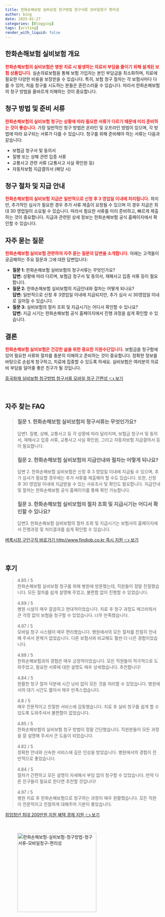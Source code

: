 ```yaml
---
title: 한화손해보험 실비보험 청구방법 청구서류 모바일청구 편리성
author: bing
date: 2025-01-27
categories: [Blogging]
tags: [writing]
render_with_liquid: false
---
```



<h2 id='한화손해보험 실비보험 개요'>한화손해보험 실비보험 개요</h2>

<p><b><span style="color: #ee2323;">한화손해보험의 실비보험은 병원 치료 시 발생하는 의료비 부담을 줄이기 위해 설계된 보험 상품입니다.</span></b> 실손의료보험을 통해 보험 가입자는 본인 부담금을 최소화하며, 치료에 필요한 다양한 비용을 보장받을 수 있습니다. 특히, 보험 청구 절차는 각 보험사마다 다를 수 있어, 처음 청구를 시도하는 분들은 혼란스러울 수 있습니다. 따라서 한화손해보험의 청구 방법을 올바르게 이해하는 것이 중요합니다.</p>

<h2 id='청구 방법 및 준비 서류'>청구 방법 및 준비 서류</h2>

<p><b><span style="color: #ee2323;">한화손해보험의 실비보험 청구는 상황에 따라 필요한 서류가 다르기 때문에 미리 준비하는 것이 좋습니다.</span></b> 가장 일반적인 청구 방법은 온라인 및 오프라인 방법이 있으며, 각 방법에 따라 요구되는 서류가 다를 수 있습니다. 청구를 위해 준비해야 하는 서류는 다음과 같습니다:</p>

<ul>
    <li>보험금 청구서 및 동의서</li>
    <li>질병 또는 상해 관련 입증 서류</li>
    <li>교통사고 관련 서류 (교통사고 사실 확인원 등)</li>
    <li>자동차보험 지급결의서 (해당 시)</li>
</ul>

<h2 id='청구 절차 및 지급 안내'>청구 절차 및 지급 안내</h2>

<p><b><span style="color: #ee2323;">한화손해보험의 실비보험 지급은 일반적으로 신청 후 3 영업일 이내에 처리됩니다.</span></b> 하지만, 추가적인 심사가 필요한 경우 추가 서류 제출이 요청될 수 있으며 이 경우 지급은 최대 30 영업일이 소요될 수 있습니다. 따라서 필요한 서류를 미리 준비하고, 빠르게 제출하는 것이 중요합니다. 지급과 관련된 상세 정보는 한화손해보험 공식 홈페이지에서 확인할 수 있습니다.</p>

<h2 id='자주 묻는 질문'>자주 묻는 질문</h2>

<p><b><span style="color: #ee2323;">한화손해보험 실비보험 관련하여 자주 묻는 질문의 답변을 소개합니다.</span></b> 아래는 고객들이 궁금해하는 주요 질문과 그에 대한 답변입니다:</p>

<ul>
    <li><b>질문 1:</b> 한화손해보험 실비보험의 청구서류는 무엇인가요?<br>
    <b>답변:</b> 상황에 따라 다르며, 보험금 청구서 및 동의서, 재해사고 입증 서류 등이 필요합니다.</li>
    <li><b>질문 2:</b> 한화손해보험 실비보험의 지급안내와 절차는 어떻게 되나요?<br>
    <b>답변:</b> 일반적으로 신청 후 3영업일 이내에 지급되지만, 추가 심사 시 30영업일 이내로 길어질 수 있습니다.</li>
    <li><b>질문 3:</b> 실비보험의 절차 조회 및 지급시기는 어디서 확인할 수 있나요?<br>
    <b>답변:</b> 지급 시기는 한화손해보험 공식 홈페이지에서 진행 과정을 쉽게 확인할 수 있습니다.</li>
</ul>

<h2 id='결론'>결론</h2>

<p><b><span style="color: #ee2323;">한화손해보험 실비보험은 건강한 삶을 위한 중요한 지원수단입니다.</span></b> 보험금을 청구함에 있어 필요한 서류와 절차를 충분히 이해하고 준비하는 것이 중요합니다. 정확한 정보를 바탕으로 손쉽게 청구하고, 치료에 집중할 수 있도록 하세요. 실비보험은 여러분의 의료비 부담을 덜어줄 좋은 친구가 될 것입니다.</p>


<p><a class="click-button" title="흥국화재 실비보험 청구방법 청구서류 모바일 청구 간편성" href="https://blackassets.github.io/posts/%ED%9D%A5%EA%B5%AD%ED%99%94%EC%9E%AC-%EC%8B%A4%EB%B9%84%EB%B3%B4%ED%97%98-%EC%B2%AD%EA%B5%AC%EB%B0%A9%EB%B2%95-%EC%B2%AD%EA%B5%AC%EC%84%9C%EB%A5%98-%EB%AA%A8%EB%B0%94%EC%9D%BC-%EC%B2%AD%EA%B5%AC-%EA%B0%84%ED%8E%B8%EC%84%B1/" rel="dofollow">흥국화재 실비보험 청구방법 청구서류 모바일 청구 간편성 👈 보기</a></p><br>
<h2 id='자주_찾는_FAQ'>자주 찾는 FAQ</h2>
<div itemscope="" itemtype="https://schema.org/FAQPage"> 
<blockquote> 
<div itemscope="" itemprop="mainEntity" itemtype="https://schema.org/Question"> 
<h3 itemprop="name">질문 1. 한화손해보험 실비보험의 청구서류는 무엇인가요?</h3> 
<div itemscope="" itemprop="acceptedAnswer" itemtype="https://schema.org/Answer"> 
<span itemprop="text"> 
<p>답변1. 질병, 상해, 교통사고 등 각 상황에 따라 달라지며, 보험금 청구서 및 동의서, 재해사고 입증 서류, 교통사고 사실 확인원, 그리고 자동차보험 지급결의서 등이 필요합니다.</p> 
</span> 
</div> 
</div> 
<div itemscope="" itemprop="mainEntity" itemtype="https://schema.org/Question"> 
<h3 itemprop="name">질문 2. 한화손해보험 실비보험의 지급안내와 절차는 어떻게 되나요?</h3> 
<div itemscope="" itemprop="acceptedAnswer" itemtype="https://schema.org/Answer"> 
<span itemprop="text"> 
<p>답변 2. 한화손해보험 실비보험은 신청 후 3 영업일 이내에 지급될 수 있으며, 추가 심사가 필요할 경우에는 추가 서류를 제출해야 할 수도 있습니다. 또한, 신청 후 30 영업일 이내에 지급받을 수 있는 사유조사 및 확인도 필요합니다. 지급안내 및 절차는 한화손해보험 공식 홈페이지를 통해 확인 가능합니다.</p> 
</span> 
</div> 
</div> 
<div itemscope="" itemprop="mainEntity" itemtype="https://schema.org/Question"> 
<h3 itemprop="name">질문 3. 한화손해보험 실비보험의 절차 조회 및 지급시기는 어디서 확인할 수 있나요?</h3> 
<div itemscope="" itemprop="acceptedAnswer" itemtype="https://schema.org/Answer"> 
<span itemprop="text"> 
<p>답변3. 한화손해보험 실비보험의 절차 조회 및 지급시기는 보험사의 홈페이지에서 진행과정 및 처리결과를 쉽게 확인할 수 있습니다.</p> 
</span> 
</div> 
</div> 
</blockquote> 
</div>
<p><a class="click-button" title="벼룩시장 구인구직 바로가기 http//www.findjob.co.kr 즉시 지원" href="https://blackassets.github.io/posts/%EB%B2%BC%EB%A3%A9%EC%8B%9C%EC%9E%A5-%EA%B5%AC%EC%9D%B8%EA%B5%AC%EC%A7%81-%EB%B0%94%EB%A1%9C%EA%B0%80%EA%B8%B0-httpwww.findjob.co.kr-%EC%A6%89%EC%8B%9C-%EC%A7%80%EC%9B%90/" rel="dofollow">벼룩시장 구인구직 바로가기 http//www.findjob.co.kr 즉시 지원 👈 보기</a></p><br>
<h2 id='후기'>후기</h2>
<div itemscope itemtype="https://schema.org/Product">
  <blockquote>
  <div itemprop="review" itemscope itemtype="https://schema.org/Review">
      <div itemprop="reviewRating" itemscope itemtype="https://schema.org/Rating"> <span itemprop="ratingValue">4.85</span> / <span itemprop="bestRating">5</span> </div>
      <span itemprop="reviewBody">한화손해보험 실비보험 청구를 위해 병원에 방문했는데, 직원들이 정말 친절했습니다. 모든 절차를 쉽게 설명해 주었고, 불편함 없이 진행할 수 있었습니다.</span>
  </div>
  <br>
  <div itemprop="review" itemscope itemtype="https://schema.org/Review">
      <div itemprop="reviewRating" itemscope itemtype="https://schema.org/Rating"> <span itemprop="ratingValue">4.89</span> / <span itemprop="bestRating">5</span> </div>
      <span itemprop="reviewBody">병원 시설이 매우 깔끔하고 현대적이었습니다. 치료 후 청구 과정도 매끄러워서 큰 걱정 없이 보험을 청구할 수 있었습니다. 너무 만족했습니다.</span>
  </div>
  <br>
  <div itemprop="review" itemscope itemtype="https://schema.org/Review">
      <div itemprop="reviewRating" itemscope itemtype="https://schema.org/Rating"> <span itemprop="ratingValue">4.97</span> / <span itemprop="bestRating">5</span> </div>
      <span itemprop="reviewBody">모바일 청구 시스템이 매우 편리했습니다. 병원에서의 모든 절차를 친절히 안내해 주셔서 문제가 없었습니다. 다른 보험사와 비교해도 훨씬 더 나은 경험이었습니다.</span>
  </div>
  <br>
  <div itemprop="review" itemscope itemtype="https://schema.org/Review">
      <div itemprop="reviewRating" itemscope itemtype="https://schema.org/Rating"> <span itemprop="ratingValue">4.88</span> / <span itemprop="bestRating">5</span> </div>
      <span itemprop="reviewBody">한화손해보험과의 경험은 매우 긍정적이었습니다. 모든 직원들이 적극적으로 도와주었고, 필요한 서류에 대한 설명도 매우 상세했습니다. 추천합니다!</span>
  </div>
  <br>
  <div itemprop="review" itemscope itemtype="https://schema.org/Review">
      <div itemprop="reviewRating" itemscope itemtype="https://schema.org/Rating"> <span itemprop="ratingValue">4.84</span> / <span itemprop="bestRating">5</span> </div>
      <span itemprop="reviewBody">원활한 청구 절차 덕분에 시간 낭비 없이 모든 것을 처리할 수 있었습니다. 병원에서의 대기 시간도 짧아서 매우 만족스럽습니다.</span>
  </div>
  <br>
  <div itemprop="review" itemscope itemtype="https://schema.org/Review">
      <div itemprop="reviewRating" itemscope itemtype="https://schema.org/Rating"> <span itemprop="ratingValue">4.8</span> / <span itemprop="bestRating">5</span> </div>
      <span itemprop="reviewBody">매우 전문적이고 친절한 서비스에 감동했습니다. 치료 후 실비 청구를 쉽게 할 수 있도록 도와주셔서 불편함이 없었습니다.</span>
  </div>
  <br>
  <div itemprop="review" itemscope itemtype="https://schema.org/Review">
      <div itemprop="reviewRating" itemscope itemtype="https://schema.org/Rating"> <span itemprop="ratingValue">4.85</span> / <span itemprop="bestRating">5</span> </div>
      <span itemprop="reviewBody">한화손해보험의 실비보험 청구 방법이 정말 간단했습니다. 직원분들이 모든 과정을 잘 설명해 주셔서 큰 도움이 되었습니다.</span>
  </div>
  <br>
  <div itemprop="review" itemscope itemtype="https://schema.org/Review">
      <div itemprop="reviewRating" itemscope itemtype="https://schema.org/Rating"> <span itemprop="ratingValue">4.82</span> / <span itemprop="bestRating">5</span> </div>
      <span itemprop="reviewBody">정확한 안내와 신속한 서비스에 깊은 인상을 받았습니다. 병원에서의 경험이 전반적으로 좋았습니다.</span>
  </div>
  <br>
  <div itemprop="review" itemscope itemtype="https://schema.org/Review">
      <div itemprop="reviewRating" itemscope itemtype="https://schema.org/Rating"> <span itemprop="ratingValue">4.84</span> / <span itemprop="bestRating">5</span> </div>
      <span itemprop="reviewBody">절차가 간편하고 모든 설명이 자세해서 부담 없이 청구할 수 있었습니다. 만약 다른 친구들이 필요로 한다면 추천할 것입니다!</span>
  </div>
  <br>
  <div itemprop="review" itemscope itemtype="https://schema.org/Review">
      <div itemprop="reviewRating" itemscope itemtype="https://schema.org/Rating"> <span itemprop="ratingValue">4.97</span> / <span itemprop="bestRating">5</span> </div>
      <span itemprop="reviewBody">병원 치료 후 한화손해보험으로 청구하는 과정이 매우 원활했습니다. 모든 직원이 전문적이고 친절하게 대해주어 기분이 좋았습니다.</span>
  </div>
  </blockquote>
</div>
<p><a class="click-button" title="취업청년 최대 200만원 지원 혜택 경제 지원" href="https://blackassets.github.io/posts/%EC%B7%A8%EC%97%85%EC%B2%AD%EB%85%84-%EC%B5%9C%EB%8C%80-200%EB%A7%8C%EC%9B%90-%EC%A7%80%EC%9B%90-%ED%98%9C%ED%83%9D-%EA%B2%BD%EC%A0%9C-%EC%A7%80%EC%9B%90/" rel="dofollow">취업청년 최대 200만원 지원 혜택 경제 지원 👈 보기</a></p><br>
<figure class="image"><img src="https://blackassets.github.io/assets/img/thumbnail/한화손해보험-실비보험-청구방법-청구서류-모바일청구-편리성.webp" alt="한화손해보험-실비보험-청구방법-청구서류-모바일청구-편리성" width="256" height="256"></figure>